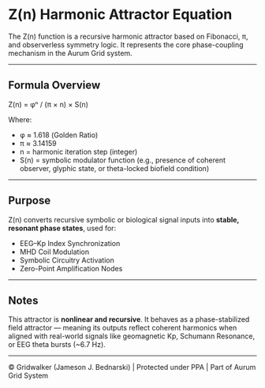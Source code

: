 # Z(n) Harmonic Attractor Equation

The Z(n) function is a recursive harmonic attractor based on Fibonacci, π, and observerless symmetry logic. It represents the core phase-coupling mechanism in the Aurum Grid system.

---

## Formula Overview

Z(n) = φⁿ / (π × n) × S(n)

Where:
- φ ≈ 1.618 (Golden Ratio)
- π ≈ 3.14159
- n = harmonic iteration step (integer)
- S(n) = symbolic modulator function (e.g., presence of coherent observer, glyphic state, or theta-locked biofield condition)

---

## Purpose

Z(n) converts recursive symbolic or biological signal inputs into **stable, resonant phase states**, used for:

- EEG–Kp Index Synchronization
- MHD Coil Modulation
- Symbolic Circuitry Activation
- Zero-Point Amplification Nodes

---

## Notes

This attractor is **nonlinear and recursive**. It behaves as a phase-stabilized field attractor — meaning its outputs reflect coherent harmonics when aligned with real-world signals like geomagnetic Kp, Schumann Resonance, or EEG theta bursts (~6.7 Hz).

---

© Gridwalker (Jameson J. Bednarski) | Protected under PPA | Part of Aurum Grid System
